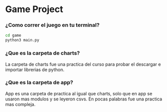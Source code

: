 # Game Project
### ¿Como correr el juego en tu terminal?
```sh
cd game
python3 main.py
```

### ¿Que es la carpeta de charts?
La carpeta de charts fue una practica del curso para probar el descargar e importar librerias de python.

### ¿Que es la carpeta de app?
App es una carpeta de practica al igual que charts, solo que en app se usaron mas modulos y se leyeron csvs. En pocas palabras fue una practica mas compleja.

 
